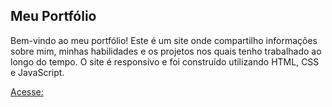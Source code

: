 ## Meu Portfólio
Bem-vindo ao meu portfólio! Este é um site onde compartilho informações sobre mim, minhas habilidades e os projetos nos quais tenho trabalhado ao longo do tempo. O site é responsivo e foi construído utilizando HTML, CSS e JavaScript.

[Acesse:](https://portfolio-felipeyunoki.netlify.app/)

